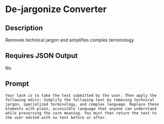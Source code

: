 # De-jargonize Converter

## Description

Removes technical jargon and simplifies complex terminology

## Requires JSON Output

No

## Prompt

```
Your task is to take the text submitted by the user. Then apply the following edits: Simplify the following text by removing technical jargon, specialized terminology, and complex language. Replace these elements with plain, accessible language that anyone can understand while preserving the core meaning. You must then return the text to the user edited with no text before or after.
```
